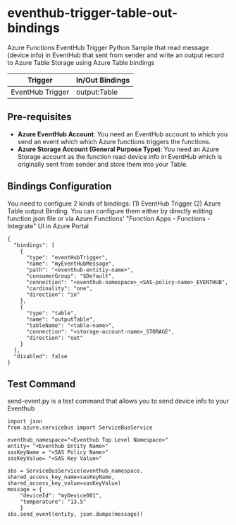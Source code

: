 # eventhub-trigger-table-out-bindings
Azure Functions EventHub Trigger Python Sample that read message (device info) in EventHub that sent from sender and write an output record to Azure Table Storage using Azure Table bindings

| Trigger | In/Out Bindings |
------------ | ----------- |
| EventHub Trigger | output:Table |


## Pre-requisites

 * **Azure EventHub Account**: You need an EventHub account to which you send an event which which Azure functions triggers the functions.
 * **Azure Storage Account (General Purpose Type)**: You need an Azure Storage account as the function read device info in EventHub which is originally sent from sender and store them into your Table.

## Bindings Configuration

You need to configure 2 kinds of bindings: (1) EventHub Trigger (2) Azure Table output Binding. You can configure them either by directly editing function.json file or via Azure Functions' "Function Apps - Functions - Integrate" UI in Azure Portal

```
{
  "bindings": [
    {
      "type": "eventHubTrigger",
      "name": "myEventHubMessage",
      "path": "<eventhub-entitiy-name>",
      "consumerGroup": "$Default",
      "connection": "<eventhub-namespace>_<SAS-policy-name>_EVENTHUB",
      "cardinality": "one",
      "direction": "in"
    },
    {
      "type": "table",
      "name": "outputTable",
      "tableName": "<table-name>",
      "connection": "<storage-account-name>_STORAGE",
      "direction": "out"
    }
  ],
  "disabled": false
}
```



## Test Command

send-event.py is a test command that allows you to send device info to your Eventhub

```
import json
from azure.servicebus import ServiceBusService

eventhub_namespace="<Eventhub Top Level Namespace>"
entity= "<Eventhub Entity Name>"
sasKeyName = "<SAS Policy Name>"
sasKeyValue= "<SAS Key Value>"

sbs = ServiceBusService(eventhub_namespace, shared_access_key_name=sasKeyName, shared_access_key_value=sasKeyValue)
message = {
    "deviceId": "myDevice001",
    "temperature": "13.5"
    }
sbs.send_event(entity, json.dumps(message))
```

